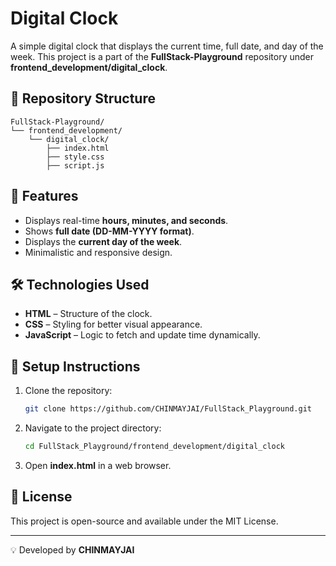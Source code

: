 # Digital Clock

A simple digital clock that displays the current time, full date, and day of the week. This project is a part of the **FullStack-Playground** repository under **frontend_development/digital_clock**.

## 📂 Repository Structure

```
FullStack-Playground/
└── frontend_development/
    └── digital_clock/
        ├── index.html
        ├── style.css
        ├── script.js
```

## 🚀 Features
- Displays real-time **hours, minutes, and seconds**.
- Shows **full date (DD-MM-YYYY format)**.
- Displays the **current day of the week**.
- Minimalistic and responsive design.

## 🛠️ Technologies Used
- **HTML** – Structure of the clock.
- **CSS** – Styling for better visual appearance.
- **JavaScript** – Logic to fetch and update time dynamically.

## 📌 Setup Instructions
1. Clone the repository:
   ```bash
   git clone https://github.com/CHINMAYJAI/FullStack_Playground.git
   ```
2. Navigate to the project directory:
   ```bash
   cd FullStack_Playground/frontend_development/digital_clock
   ```
3. Open **index.html** in a web browser.

## 📜 License
This project is open-source and available under the MIT License.

---

💡 Developed by **CHINMAYJAI**

